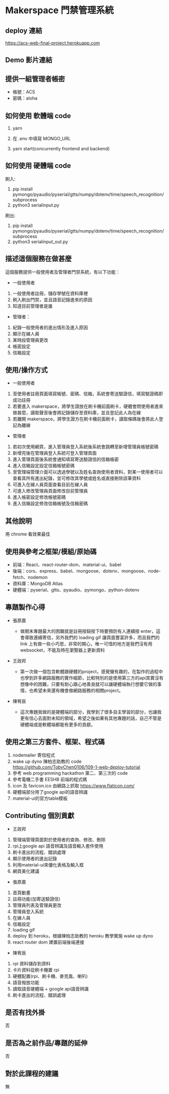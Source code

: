 # Makerspace 門禁管理系統

## deploy 連結
https://acs-web-final-project.herokuapp.com

## Demo 影片連結

## 提供一組管理者帳密
* 帳號：ACS
* 密碼：aloha

## 如何使用 軟體端 code
1. yarn

2. 在 .env 中填寫 MONGO_URL

3. yarn start(concurrently frontend and backend)

## 如何使用 硬體端 code
刷入: 
   1. pip install pymongo/pyaudio/pyserial/gtts/numpy/dotenv/time/speech_recognition/subprocess
   2. python3 serialinput.py 
   
刷出: 
   1. pip install pymongo/pyaudio/pyserial/gtts/numpy/dotenv/time/speech_recognition/subprocess
   2. python3 serialinput_out.py


## 描述這個服務在做甚麼
這個服務提供一般使用者及管理者門禁系統，有以下功能：

* 一般使用者
1. 一般使用者註冊，儲存學號在資料庫裡
2. 刷入刷出門禁，並且語音記錄進來的原因
3. 知道目前管理者是誰

* 管理者：
1. 紀錄一般使用者的進出情形及進入原因
2. 顯示在線人員
3. 某時段管理員更改
4. 帳密設定
5. 信箱設定


## 使用/操作方式
* 一般使用者
1. 至使用者註冊頁面填寫帳號、密碼、信箱，系統會寄送驗證信，填寫驗證碼即成功註冊
2. 若要進入 makerspace，將學生證放在刷卡機前面刷卡，硬體會問使用者進來做甚麼，讀取聲音後會將記錄儲存至資料庫，並且登記此人為在線
3. 若離開 makerspace，將學生證方在刷卡機前面刷卡，讀取條碼後會將此人登記為離線

* 管理者
1. 若初次使用網頁，進入管理員登入系統後系統會跳轉至新增管理員帳號密碼
2. 新增完後在管理員登入系統可登入管理頁面
3. 進入管理頁面後系統會通知填寫寄送驗證信的信箱帳密
4. 進入信箱設定設定信箱帳號密碼
5. 至管理端管理介面可以透過學號以及姓名查詢使用者資料，對某一使用者可以查看其所有進出紀錄，並可修改其學號或姓名或直接刪除該筆資料
6. 可進入在線人員頁面查看目前在線人員
7. 可進入修改管理員頁面修改目前管理員
8. 進入帳密設定修改帳號密碼
9. 進入信箱設定修改信箱帳號及信箱密碼


## 其他說明
用 chrome 看效果最佳

## 使用與參考之框架/模組/原始碼
* 前端：React、react-router-dom、material-ui、babel
* 後端：cors、express、babel、mongoose、dotenv、mongoose、node-fetch、nodemon
* 資料庫：MongoDB Atlas
* 硬體端：pyserial、gtts、pyaudio、pymongo、python-dotenv
## 專題製作心得

* 張原嘉
    * 做期末專題最大的困難就是註冊按鈕按下時要預防有人連續按 enter，這會導致連續寄信，另外我們的 loading gif 讓頁面豐富許多，而且我們的 link 上有做一些小巧思，非常的開心，唯一可惜的地方是我們沒有用 websocket，不能及時在瀏覽器上更新資料
    
* 王政邦
   * 第一次做一個包含軟體跟硬體的project，感覺蠻有趣的，在製作的過程中也學到許多網路服務的實作細節，比較特別的是使用第三方的api其實沒有想像中的困難，只要有耐心跟心地善良就可以讓硬體端執行想要它做的事情，也希望未來還有機會做網路服務的相關project。

* 陳宥辰
   * 這次專題我做的是硬體端的部分，我學到了很多自主學習的部分，也讓我更有信心去面對未知的領域，希望之後如果有其他專題的話，自己不管是硬體端或是軟體端都能有更多的貢獻。

## 使用之第三方套件、框架、程式碼
1. nodemailer 寄信程式
2. wake up dyno 陳柏志助教的 code https://github.com/TobyChen0106/109-1-web-deploy-tutorial
3. 參考 web programming hackathon 第二、第三次的 code
4. 參考電機二手書 EESHB 前端的程式碼
5. icon 及 favicon.ico 由網路上抓取 https://www.flaticon.com/
6. 硬體端部分用了google api的語音辨識
7. material-ui的官方table模板

## Contributing 個別貢獻

* 王政邦
1. 管理端管理頁面對於使用者的查詢、修改、刪除
2. rpi上google api 語音辨識及語音輸入套件使用
3. 刷卡進出的流程、錯誤處理
4. 顯示使用者的進出記錄
5. 利用material-ui來優化表格及輸入框
6. 網頁美化建議
    
* 張原嘉
1. 首頁動畫
2. 註冊功能(加寄送驗證信)
3. 管理員列表及管理員更改
4. 管理員登入系統
5. 在線人員
6. 信箱設定
7. loading gif
8. deploy 到 heroku，根據陳柏志助教的 heroku 教學實施 wake up dyno
9. react router dom 建置前端後端連接

* 陳宥辰
1. rpi 資料儲存到資料
2. 卡片資料從刷卡機置 rpi
2. 硬體配置(rpi、刷卡機、麥克風、喇叭)
3. 語音撥放功能
4. 讀取語音硬體端 + google api語音辨識
5. 刷卡進出的流程、錯誤處理

## 是否有找外掛
否

## 是否為之前作品/專題的延伸
否

## 對於此課程的建議
無
